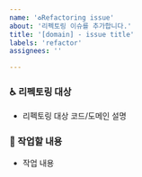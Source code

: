 ```yaml
---
name: '♻️Refactoring issue'
about: '리펙토링 이슈를 추가합니다.'
title: '[domain] - issue title'
labels: 'refactor'
assignees: ''

---
```


### ♿️ 리펙토링 대상
- 리펙토링 대상 코드/도메인 설명

### 🚚️ 작업할 내용
- 작업 내용

